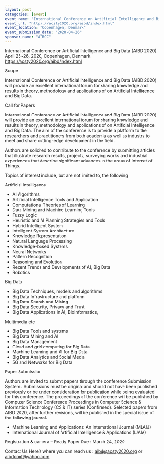 ```yaml
---
layout: post
categories: [event]
event_name: "International Conference on Artificial Intelligence and Big Data (AIBD 2020)"
event_url: "https://acsty2020.org/aibd/index.html"
event_location: "Copenhagen, Denmark"
event_submission_date: "2020-04-26"
sponsor_name: "AIRCC"
---
```

International Conference on Artificial Intelligence and 
Big Data (AIBD 2020) 
April 25~26, 2020, Copenhagen, Denmark
<https://acsty2020.org/aibd/index.html>

Scope

International Conference on Artificial Intelligence and 
Big Data (AIBD 2020) will provide an excellent 
international forum for sharing knowledge and results in 
theory, methodology and applications of on Artificial 
Intelligence and Big Data.

Call for Papers

International Conference on Artificial Intelligence and 
Big Data (AIBD 2020) will provide an excellent 
international forum for sharing knowledge and results in 
theory, methodology and applications of on Artificial 
Intelligence and Big Data. The aim of the conference is 
to provide a platform to the researchers and 
practitioners from both academia as well as industry to 
meet and share cutting-edge development in the field.

Authors are solicited to contribute to the conference by 
submitting articles that illustrate research results, 
projects, surveying works and industrial experiences that 
describe significant advances in the areas of Internet of 
Things.

Topics of interest include, but are not limited to, the 
following

Artificial Intelligence
* AI Algorithms
* Artificial Intelligence Tools and Application
* Computational Theories of Learning
* Data Mining and Machine Learning Tools
* Fuzzy Logic
* Heuristic and AI Planning Strategies and Tools
* Hybrid Intelligent System
* Intelligent System Architecture
* Knowledge Representation
* Natural Language Processing
* Knowledge-based Systems
* Neural Networks
* Pattern Recognition
* Reasoning and Evolution
* Recent Trends and Developments of AI, Big Data
* Robotics

Big Data
* Big Data Techniques, models and algorithms
* Big Data Infrastructure and platform
* Big Data Search and Mining
* Big Data Security, Privacy and Trust
* Big Data Applications in AI, Bioinformatics, 

Multimedia etc
* Big Data Tools and systems
* Big Data Mining and AI
* Big Data Management
* Cloud and grid computing for Big Data
* Machine Learning and AI for Big Data
* Big Data Analytics and Social Media
* 5G and Networks for Big Data 

Paper Submission 

Authors are invited to submit papers through the 
conference Submission System . Submissions must be 
original and should not have been published previously or 
be under consideration for publication while being 
evaluated for this conference. The proceedings of the 
conference will be published by Computer Science 
Conference Proceedings in Computer Science & Information 
Technology (CS & IT) series (Confirmed).
Selected papers from AIBD 2020, after further revisions, 
will be published in the special issue of the following 
journal.
* Machine Learning and Applications: An International Journal (MLAIJ)
* International Journal of Artificial Intelligence & Applications (IJAIA)


Registration & camera – Ready Paper Due : March 24, 2020

Contact Us 
Here’s where you can reach us : <aibd@acsty2020.org> or 
<aibdconf@yahoo.com>

